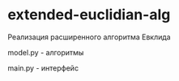# extended-euclidian-alg
Реализация расширенного алгоритма Евклида

model.py - алгоритмы

main.py - интерфейс

